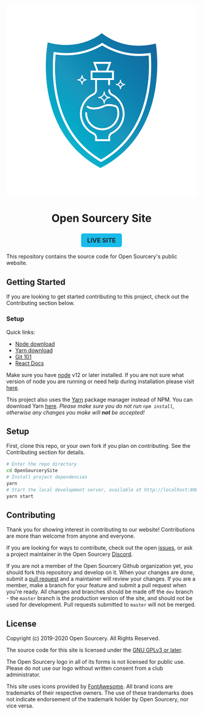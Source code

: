<div style="text-align: center !important; width: 100%; margin: auto;">
    <img src="https://github.com/opensourceryclub/OpenSourcerySite/blob/dev/src/assets/images/Badge.png" alt="Open Sourcery Logo" />
    <h1>Open Sourcery Site</h1>
    <h3>
        <a href="https://opensourceryumd.com" style="display: inline-block; text-align: center; background-color: #18bbea; color: #212529; text-decoration: none; padding: 0.5rem 1rem; border-style: 1px solid #18bbea; border-radius: 5px; font-weight: bold">
            LIVE SITE
        </a>
    </h3>
</div>

This repository contains the source code for Open Sourcery's public website.

## Getting Started

If you are looking to get started contributing to this project, check out the
Contributing section below.

### Setup

Quick links:

- [Node download](https://nodejs.org/en/download/)
- [Yarn download](https://yarnpkg.com/getting-started/install)
- [Git 101](https://product.hubspot.com/blog/git-and-github-tutorial-for-beginners)
- [React Docs](https://reactjs.org/docs)

Make sure you have [node](https://nodejs.org/en/download/) v12 or later installed.
If you are not sure what version of node you are running or need help during
installation please visit [here](https://nodejs.org/en/download/package-manager/). 

This project also uses the [Yarn](https://yarnpkg.com/) package manager instead of NPM.
You can download Yarn [here](https://yarnpkg.com/getting-started/install).
*Please make sure you do not run `npm install`, otherwise any changes you make
will __not__ be accepted!*

## Setup

First, clone this repo, or your own fork if you plan on contributing. See the
Contributing section for details.

```bash
# Enter the repo directory
cd OpenSourcerySite
# Install project dependencies
yarn
# Start the local development server, available at http://localhost:8000
yarn start
```

## Contributing

Thank you for showing interest in contributing to our website! Contributions
are more than welcome from anyone and everyone.

If you are looking for ways to contribute, check out the open [issues](https://github.com/opensourceryclub/OpenSourcerySite/issues),
or ask a project maintainer in the Open Sourcery [Discord](https://discord.gg/BdfcMRk).

If you are not a member of the Open Sourcery Github organization yet, you should
fork this repository and develop on it. When your changes are done, submit a
[pull request](https://github.com/opensourceryclub/OpenSourcerySite/pulls) and a
maintainer will review your changes. If you are a member, make a branch for your
feature and submit a pull request when you're ready. All changes and branches
should be made off the `dev` branch - the `master` branch is the production
version of the site, and should not be used for development. Pull requests
submitted to `master` will not be merged.

## License

Copyright (c) 2019-2020 Open Sourcery. All Rights Reserved.

The source code for this site is licensed under the
[GNU GPLv3 or later](https://raw.githubusercontent.com/opensourceryclub/OpenSourcerySite/dev/LICENSE).

The Open Sourcery logo in all of its forms is not licensed for public use. Please
do not use our logo without written consent from a club administrator.

This site uses icons provided by [FontAwesome](https://fontawesome.com). All brand
icons are trademarks of their respective owners. The use of these trandemarks
does not indicate endorsement of the trademark holder by Open Sourcery, nor vice versa.
